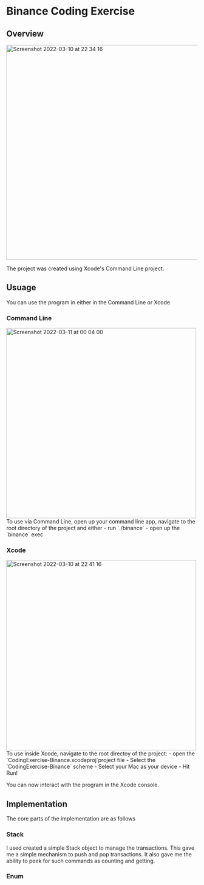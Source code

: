 # Binance Coding Exercise

## Overview
<img width="565" alt="Screenshot 2022-03-10 at 22 34 16" src="https://user-images.githubusercontent.com/3674185/157766900-5c7592cb-7f65-4798-bf78-5bc4a0a02ad0.png">

The project was created using Xcode's Command Line project.

## Usuage
You can use the program in either in the Command Line or Xcode.

### Command Line
<img width="500" alt="Screenshot 2022-03-11 at 00 04 00" src="https://user-images.githubusercontent.com/3674185/157776093-e2f66d65-7d10-4291-8470-870e7be88f1b.png">
To use via Command Line, open up your command line app, navigate to the root directory of the project and either
- run `./binance`
- open up the `binance` exec

### Xcode
<img width="500" alt="Screenshot 2022-03-10 at 22 41 16" src="https://user-images.githubusercontent.com/3674185/157767094-f9cac9ea-2ab5-4b11-8be5-471d0cedb1d6.png">
To use inside Xcode, navigate to the root directoy of the project:
- open the `CodingExercise-Binance.xcodeproj`project file
- Select the `CodingExercise-Binance` scheme
- Select your Mac as your device
- Hit Run!

You can now interact with the program in the Xcode console.


## Implementation

The core parts of the implementation are as follows

### Stack

I used created a simple Stack object to manage the transactions. This gave me a simple mechanism to push and pop transactions. It also gave me the ability to peek for such commands as counting and getting.

### Enum
